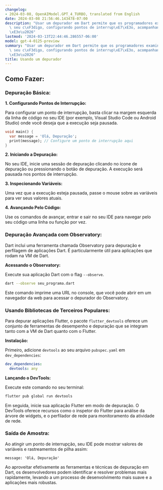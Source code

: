 ```yaml
---
changelog:
- 2024-03-08, OpenAIModel.GPT_4_TURBO, translated from English
date: 2024-03-08 21:56:46.143478-07:00
description: "Usar um depurador em Dart permite que os programadores examinem metodicamente\
  \ seu c\xF3digo, configurando pontos de interrup\xE7\xE3o, acompanhando a execu\xE7\
  \xE3o\u2026"
lastmod: '2024-03-13T22:44:46.286557-06:00'
model: gpt-4-0125-preview
summary: "Usar um depurador em Dart permite que os programadores examinem metodicamente\
  \ seu c\xF3digo, configurando pontos de interrup\xE7\xE3o, acompanhando a execu\xE7\
  \xE3o\u2026"
title: Usando um depurador
---
```


## Como Fazer:


### Depuração Básica:
**1. Configurando Pontos de Interrupção:**

Para configurar um ponto de interrupção, basta clicar na margem esquerda da linha de código no seu IDE (por exemplo, Visual Studio Code ou Android Studio) onde você deseja que a execução seja pausada.

```dart
void main() {
  var message = 'Olá, Depuração';
  print(message); // Configure um ponto de interrupção aqui
}
```

**2. Iniciando a Depuração:**

No seu IDE, inicie uma sessão de depuração clicando no ícone de depuração ou pressionando o botão de depuração. A execução será pausada nos pontos de interrupção.

**3. Inspecionando Variáveis:**

Uma vez que a execução esteja pausada, passe o mouse sobre as variáveis para ver seus valores atuais.

**4. Avançando Pelo Código:**

Use os comandos de avançar, entrar e sair no seu IDE para navegar pelo seu código uma linha ou função por vez.

### Depuração Avançada com Observatory:
Dart inclui uma ferramenta chamada Observatory para depuração e perfilagem de aplicações Dart. É particularmente útil para aplicações que rodam na VM de Dart.

**Acessando o Observatory:**

Execute sua aplicação Dart com o flag `--observe`.

```bash
dart --observe seu_programa.dart
```

Este comando imprime uma URL no console, que você pode abrir em um navegador da web para acessar o depurador do Observatory.

### Usando Bibliotecas de Terceiros Populares:
Para depurar aplicações Flutter, o pacote `flutter_devtools` oferece um conjunto de ferramentas de desempenho e depuração que se integram tanto com a VM de Dart quanto com o Flutter.

**Instalação:**

Primeiro, adicione `devtools` ao seu arquivo `pubspec.yaml` em `dev_dependencies`:

```yaml
dev_dependencies:
  devtools: any
```

**Lançando o DevTools:**

Execute este comando no seu terminal:

```bash
flutter pub global run devtools
```

Em seguida, inicie sua aplicação Flutter em modo de depuração. O DevTools oferece recursos como o inspetor do Flutter para análise da árvore de widgets, e o perfilador de rede para monitoramento da atividade de rede.

### Saída de Amostra:
Ao atingir um ponto de interrupção, seu IDE pode mostrar valores de variáveis e rastreamentos de pilha assim:

```
message: 'Olá, Depuração'
```

Ao aproveitar efetivamente as ferramentas e técnicas de depuração em Dart, os desenvolvedores podem identificar e resolver problemas mais rapidamente, levando a um processo de desenvolvimento mais suave e a aplicações mais robustas.
